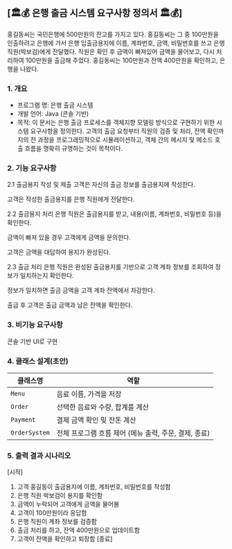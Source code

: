 ## [🏛💰 은행 출금 시스템 요구사항 정의서 🏛💰]

홍길동씨는 국민은행에 500만원의 잔고를 가지고 있다. 홍길동씨는 그 중 100만원을 인출하려고 은행에 가서 은행 입출금용지에 이름, 계좌번호, 금액, 비밀번호를 쓰고 은행직원(박보검)에게 전달했다. 직원은 확인 후 금액이 빠져있어 금액을 물어보고, 다시 처리하여 100만원을 출금해 주었다. 홍길동씨는 100만원과 잔액 400만원을 확인하고, 은행을 나왔다.


### 1. 개요
- 프로그램 명: 은행 출금 시스템
- 개발 언어: Java (콘솔 기반)
- 목적: 이 문서는 은행 출금 프로세스를 객체지향 모델링 방식으로 구현하기 위한 시스템 요구사항을 정의한다. 고객의 출금 요청부터 직원의 검증 및 처리, 잔액 확인까지의 전 과정을 프로그래밍적으로 시뮬레이션하고, 객체 간의 메시지 및 메소드 호출 흐름을 명확히 규명하는 것이 목적이다.

### 2. 기능 요구사항
2.1 출금용지 작성 및 제출
고객은 자신의 출금 정보를 출금용지에 작성한다.

고객은 작성한 출금용지를 은행 직원에게 전달한다.

2.2 출금용지 처리
은행 직원은 출금용지를 받고, 내용(이름, 계좌번호, 비밀번호 등)을 확인한다.

금액이 빠져 있을 경우 고객에게 금액을 문의한다.

고객은 금액을 대답하여 용지가 완성된다.

2.3 출금 처리
은행 직원은 완성된 출금용지를 기반으로 고객 계좌 정보를 조회하여 정보가 일치하는지 확인한다.

정보가 일치하면 출금 금액을 고객 계좌 잔액에서 차감한다.

출금 후 고객은 출금 금액과 남은 잔액을 확인한다.



### 3. 비기능 요구사항
콘솔 기반 UI로 구현

### 4. 클래스 설계(초안)
| 클래스명 | 역할 |
| --- | --- |
| `Menu` | 음료 이름, 가격을 저장 |
| `Order` | 선택한 음료와 수량, 합계를 계산 |
| `Payment` | 결제 금액 확인 및 잔돈 계산 |
| `OrderSystem` | 전체 프로그램 흐름 제어 (메뉴 출력, 주문, 결제, 종료) |


### 5. 출력 결과 시나리오
[시작]
1. 고객 홍길동이 출금용지에 이름, 계좌번호, 비밀번호를 작성함
2. 은행 직원 박보검이 용지를 확인함
3. 금액이 누락되어 고객에게 금액을 물어봄
4. 고객이 100만원이라 응답함
5. 은행 직원이 계좌 정보를 검증함
6. 출금 처리를 하고, 잔액 400만원으로 업데이트함
7. 고객이 잔액을 확인하고 퇴장함
[종료]


